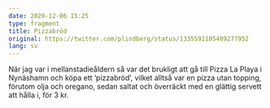 ```yaml
---
date: 2020-12-06 15:25
type: fragment
title: Pizzabröd
original: https://twitter.com/plindberg/status/1335591105409277952
lang: sv
---
```

När jag var i mellanstadieåldern så var det brukligt att gå till Pizza La Playa i Nynäshamn och köpa ett ’pizzabröd’, vilket alltså var en pizza utan topping, förutom olja och oregano, sedan saltat och överräckt med en glättig servett att hålla i, för 3 kr.
